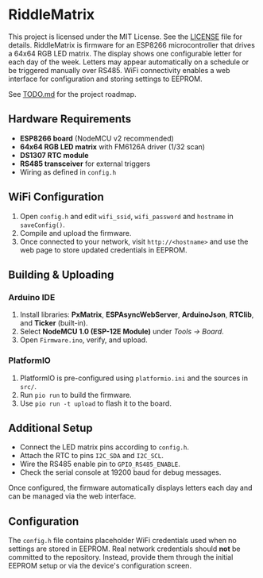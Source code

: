 # RiddleMatrix

This project is licensed under the MIT License. See the [LICENSE](LICENSE) file for details.
RiddleMatrix is firmware for an ESP8266 microcontroller that drives a 64x64 RGB LED matrix. The display shows one configurable letter for each day of the week. Letters may appear automatically on a schedule or be triggered manually over RS485. WiFi connectivity enables a web interface for configuration and storing settings to EEPROM.

See [TODO.md](TODO.md) for the project roadmap.

## Hardware Requirements

- **ESP8266 board** (NodeMCU v2 recommended)
- **64x64 RGB LED matrix** with FM6126A driver (1/32 scan)
- **DS1307 RTC module**
- **RS485 transceiver** for external triggers
- Wiring as defined in `config.h`

## WiFi Configuration

1. Open `config.h` and edit `wifi_ssid`, `wifi_password` and `hostname` in `saveConfig()`.
2. Compile and upload the firmware.
3. Once connected to your network, visit `http://<hostname>` and use the web page to store updated credentials in EEPROM.

## Building & Uploading

### Arduino IDE

1. Install libraries: **PxMatrix**, **ESPAsyncWebServer**, **ArduinoJson**, **RTClib**, and **Ticker** (built-in).
2. Select **NodeMCU 1.0 (ESP-12E Module)** under *Tools → Board*.
3. Open `Firmware.ino`, verify, and upload.

### PlatformIO

1. PlatformIO is pre-configured using `platformio.ini` and the sources in `src/`.
2. Run `pio run` to build the firmware.
3. Use `pio run -t upload` to flash it to the board.

## Additional Setup

- Connect the LED matrix pins according to `config.h`.
- Attach the RTC to pins `I2C_SDA` and `I2C_SCL`.
- Wire the RS485 enable pin to `GPIO_RS485_ENABLE`.
- Check the serial console at 19200 baud for debug messages.

Once configured, the firmware automatically displays letters each day and can be managed via the web interface.

## Configuration

The `config.h` file contains placeholder WiFi credentials used when no
settings are stored in EEPROM. Real network credentials should **not** be
committed to the repository. Instead, provide them through the initial EEPROM
setup or via the device's configuration screen.
